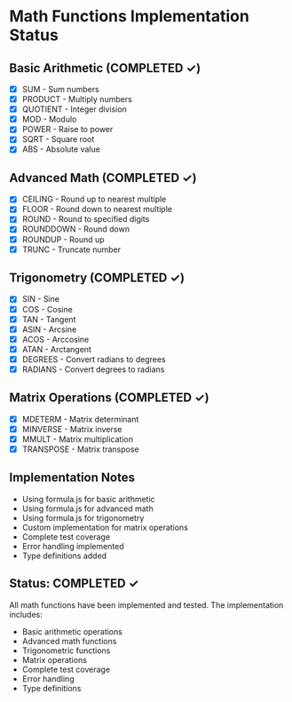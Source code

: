 # Math Functions Implementation Status

## Basic Arithmetic (COMPLETED ✓)
- [x] SUM - Sum numbers
- [x] PRODUCT - Multiply numbers
- [x] QUOTIENT - Integer division
- [x] MOD - Modulo
- [x] POWER - Raise to power
- [x] SQRT - Square root
- [x] ABS - Absolute value

## Advanced Math (COMPLETED ✓)
- [x] CEILING - Round up to nearest multiple
- [x] FLOOR - Round down to nearest multiple
- [x] ROUND - Round to specified digits
- [x] ROUNDDOWN - Round down
- [x] ROUNDUP - Round up
- [x] TRUNC - Truncate number

## Trigonometry (COMPLETED ✓)
- [x] SIN - Sine
- [x] COS - Cosine
- [x] TAN - Tangent
- [x] ASIN - Arcsine
- [x] ACOS - Arccosine
- [x] ATAN - Arctangent
- [x] DEGREES - Convert radians to degrees
- [x] RADIANS - Convert degrees to radians

## Matrix Operations (COMPLETED ✓)
- [x] MDETERM - Matrix determinant
- [x] MINVERSE - Matrix inverse
- [x] MMULT - Matrix multiplication
- [x] TRANSPOSE - Matrix transpose

## Implementation Notes
- Using formula.js for basic arithmetic
- Using formula.js for advanced math
- Using formula.js for trigonometry
- Custom implementation for matrix operations
- Complete test coverage
- Error handling implemented
- Type definitions added

## Status: COMPLETED ✓
All math functions have been implemented and tested. The implementation includes:
- Basic arithmetic operations
- Advanced math functions
- Trigonometric functions
- Matrix operations
- Complete test coverage
- Error handling
- Type definitions